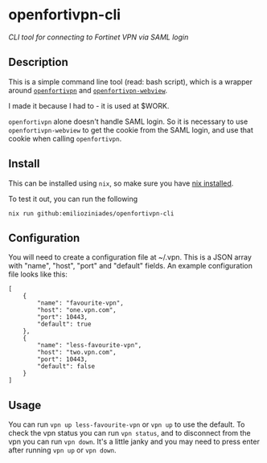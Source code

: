 # openfortivpn-cli

_CLI tool for connecting to Fortinet VPN via SAML login_

## Description

This is a simple command line tool (read: bash script), which is a wrapper around [`openfortivpn`](https://github.com/adrienverge/openfortivpn) and [`openfortivpn-webview`](https://github.com/gm-vm/openfortivpn-webview).

I made it because I had to - it is used at $WORK.

`openfortivpn` alone doesn't handle SAML login. So it is necessary to use `openfortivpn-webview` to get the cookie from the SAML login, and use that cookie when calling `openfortivpn`.

## Install

This can be installed using `nix`, so make sure you have [nix installed](https://nixos.org/download.html).

To test it out, you can run the following

```
nix run github:emilioziniades/openfortivpn-cli
```

## Configuration

You will need to create a configuration file at ~/.vpn. This is a JSON
array with "name", "host", "port" and "default" fields. An example
configuration file looks like this:

```
[
    {
        "name": "favourite-vpn",
        "host": "one.vpn.com",
        "port": 10443,
        "default": true
    },
    {
        "name": "less-favourite-vpn",
        "host": "two.vpn.com",
        "port": 10443,
        "default": false
    }
]
```

## Usage

You can run `vpn up less-favourite-vpn` or `vpn up` to use the
default. To check the vpn status you can run `vpn status`, and to
disconnect from the vpn you can run `vpn down`. It's a little janky
and you may need to press enter after running `vpn up` or `vpn down`.
